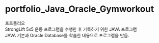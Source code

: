 # portfolio_Java_Oracle_Gymworkout
포트폴리오<br>
StrongLift 5x5 운동 프로그램을 수행한 후 기록하기 위한 JAVA 프로그램<br>
JAVA 기본과 Oracle Database를 학습한 내용으로 프로그램을 만듬.<br>
